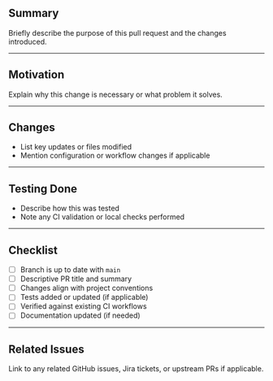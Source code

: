 ## Summary

Briefly describe the purpose of this pull request and the changes introduced.

---

## Motivation

Explain why this change is necessary or what problem it solves.

---

## Changes

- List key updates or files modified
- Mention configuration or workflow changes if applicable

---

## Testing Done

- Describe how this was tested
- Note any CI validation or local checks performed

---

## Checklist

- [ ] Branch is up to date with `main`
- [ ] Descriptive PR title and summary
- [ ] Changes align with project conventions
- [ ] Tests added or updated (if applicable)
- [ ] Verified against existing CI workflows
- [ ] Documentation updated (if needed)

---

## Related Issues

Link to any related GitHub issues, Jira tickets, or upstream PRs if applicable.
